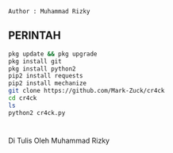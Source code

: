 ````
Author : Muhammad Rizky
````
## PERINTAH
````bash
pkg update && pkg upgrade
pkg install git 
pkg install python2 
pip2 install requests
pip2 install mechanize 
git clone https://github.com/Mark-Zuck/cr4ck
cd cr4ck
ls 
python2 cr4ck.py
````
#
Di Tulis Oleh Muhammad Rizky
